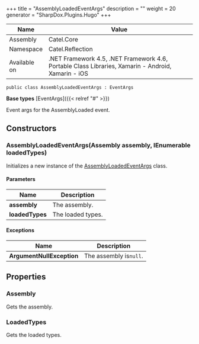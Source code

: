 

+++
title = "AssemblyLoadedEventArgs" 
description = ""
weight = 20
generator = "SharpDox.Plugins.Hugo"
+++

Name|Value
---|---
Assembly|Catel.Core
Namespace|Catel.Reflection
Available on|.NET Framework 4.5, .NET Framework 4.6, Portable Class Libraries, Xamarin - Android, Xamarin - iOS

```
public class AssemblyLoadedEventArgs : EventArgs
```

**Base types**
[EventArgs]({{< relref "#" >}})

Event args for the AssemblyLoaded event.

## Constructors

### AssemblyLoadedEventArgs(Assembly assembly, IEnumerable<Type> loadedTypes)

Initializes a new instance of the [AssemblyLoadedEventArgs](#) class.

#### Parameters

Name|Description
---|---
**assembly**|The assembly.
**loadedTypes**|The loaded types.

#### Exceptions

Name|Description
---|---
**ArgumentNullException**|The assembly is`null`.

## Properties

### Assembly

Gets the assembly.

### LoadedTypes

Gets the loaded types.

